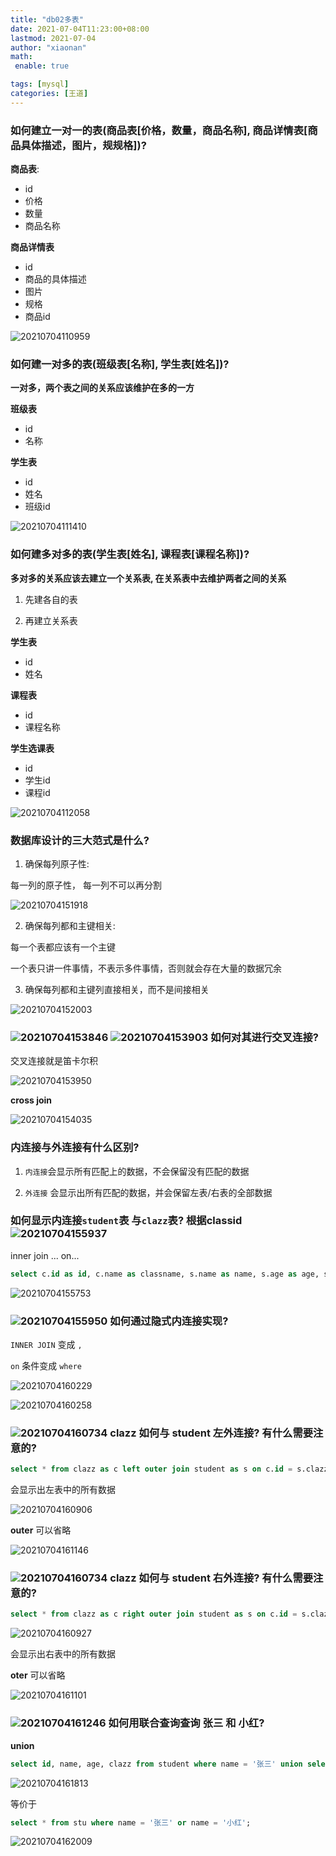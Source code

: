```yaml
---
title: "db02多表"
date: 2021-07-04T11:23:00+08:00
lastmod: 2021-07-04
author: "xiaonan"
math:
 enable: true

tags: [mysql]
categories: [王道]
---
```


### 如何建立一对一的表(商品表[价格，数量，商品名称], 商品详情表[商品具体描述，图片，规规格])?

**商品表**:

- id
- 价格
- 数量
- 商品名称


**商品详情表**

- id
- 商品的具体描述
- 图片
- 规格
- 商品id

![20210704110959](https://img.fengqigang.cn//img/20210704110959.png)

### 如何建一对多的表(班级表[名称], 学生表[姓名])?

**一对多，两个表之间的关系应该维护在多的一方**

**班级表**

- id
- 名称

**学生表**

- id
- 姓名
- 班级id

![20210704111410](https://img.fengqigang.cn//img/20210704111410.png)

### 如何建多对多的表(学生表[姓名], 课程表[课程名称])?

**多对多的关系应该去建立一个关系表, 在关系表中去维护两者之间的关系**

1. 先建各自的表

2. 再建立关系表

**学生表**

- id 
- 姓名

**课程表**

- id
- 课程名称

**学生选课表**

- id
- 学生id
- 课程id

![20210704112058](https://img.fengqigang.cn//img/20210704112058.png)

### 数据库设计的三大范式是什么?

1. 确保每列原子性:

每一列的原子性， 每一列不可以再分割

![20210704151918](https://img.fengqigang.cn//img/20210704151918.png)

2. 确保每列都和主键相关:

每一个表都应该有一个主键

一个表只讲一件事情，不表示多件事情，否则就会存在大量的数据冗余


3. 确保每列都和主键列直接相关，而不是间接相关

![20210704152003](https://img.fengqigang.cn//img/20210704152003.png)

### ![20210704153846](https://img.fengqigang.cn//img/20210704153846.png) ![20210704153903](https://img.fengqigang.cn//img/20210704153903.png) 如何对其进行交叉连接?

交叉连接就是笛卡尔积

![20210704153950](https://img.fengqigang.cn//img/20210704153950.png)

**cross join**

![20210704154035](https://img.fengqigang.cn//img/20210704154035.png)

### 内连接与外连接有什么区别?

1. `内连接`会显示所有匹配上的数据，不会保留没有匹配的数据

2. `外连接` 会显示出所有匹配的数据，并会保留左表/右表的全部数据

### 如何显示内连接`student`表 与`clazz`表? 根据classid ![20210704155937](https://img.fengqigang.cn//img/20210704155937.png)

inner join ... on...

```sql
select c.id as id, c.name as classname, s.name as name, s.age as age, s.clazz as classid from clazz as c inner join student as s on c.id = s.clazz;
```

![20210704155753](https://img.fengqigang.cn//img/20210704155753.png)

### ![20210704155950](https://img.fengqigang.cn//img/20210704155950.png) 如何通过隐式内连接实现?

`INNER JOIN` 变成 `,`

`on` 条件变成 `where`

![20210704160229](https://img.fengqigang.cn//img/20210704160229.png)

![20210704160258](https://img.fengqigang.cn//img/20210704160258.png)

### ![20210704160734](https://img.fengqigang.cn//img/20210704160734.png) clazz 如何与 student 左外连接? 有什么需要注意的?

```sql
select * from clazz as c left outer join student as s on c.id = s.clazz;
```

会显示出左表中的所有数据

![20210704160906](https://img.fengqigang.cn//img/20210704160906.png)

**outer** 可以省略

![20210704161146](https://img.fengqigang.cn//img/20210704161146.png)

### ![20210704160734](https://img.fengqigang.cn//img/20210704160734.png) clazz 如何与 student 右外连接? 有什么需要注意的?

```sql
select * from clazz as c right outer join student as s on c.id = s.clazz;
```

![20210704160927](https://img.fengqigang.cn//img/20210704160927.png)

会显示出右表中的所有数据

**oter** 可以省略

![20210704161101](https://img.fengqigang.cn//img/20210704161101.png)


### ![20210704161246](https://img.fengqigang.cn//img/20210704161246.png) 如何用联合查询查询 张三 和 小红?

**union**

```sql
select id, name, age, clazz from student where name = '张三' union select id, name, age, clazz from student where name = '小红';
```

![20210704161813](https://img.fengqigang.cn//img/20210704161813.png)

等价于

```sql
select * from stu where name = '张三' or name = '小红';
```

![20210704162009](https://img.fengqigang.cn//img/20210704162009.png)

